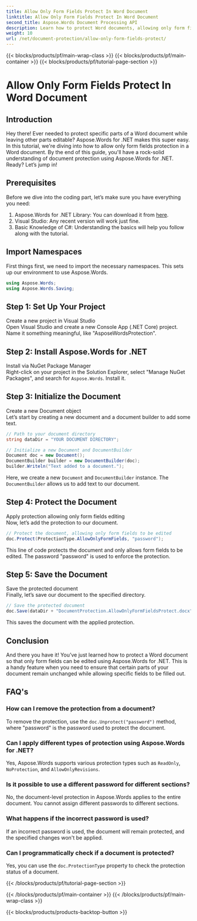 ```yaml
---
title: Allow Only Form Fields Protect In Word Document
linktitle: Allow Only Form Fields Protect In Word Document
second_title: Aspose.Words Document Processing API
description: Learn how to protect Word documents, allowing only form fields to be edited using Aspose.Words for .NET. Follow our guide to ensure your documents are secure and easily editable.
weight: 10
url: /net/document-protection/allow-only-form-fields-protect/
---
```


{{< blocks/products/pf/main-wrap-class >}}
{{< blocks/products/pf/main-container >}}
{{< blocks/products/pf/tutorial-page-section >}}

# Allow Only Form Fields Protect In Word Document

## Introduction

Hey there! Ever needed to protect specific parts of a Word document while leaving other parts editable? Aspose.Words for .NET makes this super easy. In this tutorial, we're diving into how to allow only form fields protection in a Word document. By the end of this guide, you'll have a rock-solid understanding of document protection using Aspose.Words for .NET. Ready? Let’s jump in!

## Prerequisites

Before we dive into the coding part, let’s make sure you have everything you need:

1. Aspose.Words for .NET Library: You can download it from [here](https://releases.aspose.com/words/net/).
2. Visual Studio: Any recent version will work just fine.
3. Basic Knowledge of C#: Understanding the basics will help you follow along with the tutorial.

## Import Namespaces

First things first, we need to import the necessary namespaces. This sets up our environment to use Aspose.Words.

```csharp
using Aspose.Words;
using Aspose.Words.Saving;
```

## Step 1: Set Up Your Project

Create a new project in Visual Studio  
Open Visual Studio and create a new Console App (.NET Core) project. Name it something meaningful, like "AsposeWordsProtection".

## Step 2: Install Aspose.Words for .NET

Install via NuGet Package Manager  
Right-click on your project in the Solution Explorer, select "Manage NuGet Packages", and search for `Aspose.Words`. Install it.

## Step 3: Initialize the Document

Create a new Document object  
Let’s start by creating a new document and a document builder to add some text.

```csharp
// Path to your document directory
string dataDir = "YOUR DOCUMENT DIRECTORY";

// Initialize a new Document and DocumentBuilder
Document doc = new Document();
DocumentBuilder builder = new DocumentBuilder(doc);
builder.Writeln("Text added to a document.");
```

Here, we create a new `Document` and `DocumentBuilder` instance. The `DocumentBuilder` allows us to add text to our document.

## Step 4: Protect the Document

Apply protection allowing only form fields editing  
Now, let’s add the protection to our document.

```csharp
// Protect the document, allowing only form fields to be edited
doc.Protect(ProtectionType.AllowOnlyFormFields, "password");
```

This line of code protects the document and only allows form fields to be edited. The password "password" is used to enforce the protection.

## Step 5: Save the Document

Save the protected document  
Finally, let’s save our document to the specified directory.

```csharp
// Save the protected document
doc.Save(dataDir + "DocumentProtection.AllowOnlyFormFieldsProtect.docx");
```

This saves the document with the applied protection.

## Conclusion

And there you have it! You’ve just learned how to protect a Word document so that only form fields can be edited using Aspose.Words for .NET. This is a handy feature when you need to ensure that certain parts of your document remain unchanged while allowing specific fields to be filled out.

## FAQ's

###	 How can I remove the protection from a document?  
To remove the protection, use the `doc.Unprotect("password")` method, where "password" is the password used to protect the document.

###	 Can I apply different types of protection using Aspose.Words for .NET?  
Yes, Aspose.Words supports various protection types such as `ReadOnly`, `NoProtection`, and `AllowOnlyRevisions`.

###	 Is it possible to use a different password for different sections?  
No, the document-level protection in Aspose.Words applies to the entire document. You cannot assign different passwords to different sections.

###	 What happens if the incorrect password is used?  
If an incorrect password is used, the document will remain protected, and the specified changes won't be applied.

###	 Can I programmatically check if a document is protected?  
Yes, you can use the `doc.ProtectionType` property to check the protection status of a document.


{{< /blocks/products/pf/tutorial-page-section >}}

{{< /blocks/products/pf/main-container >}}
{{< /blocks/products/pf/main-wrap-class >}}

{{< blocks/products/products-backtop-button >}}
